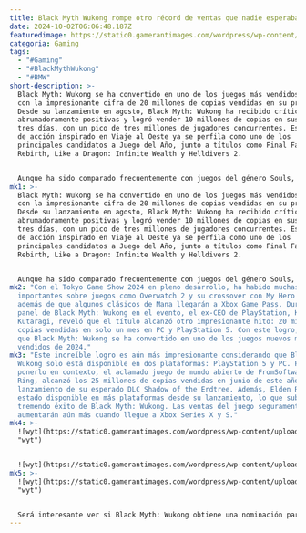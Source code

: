 ```yaml
---
title: Black Myth Wukong rompe otro récord de ventas que nadie esperaba
date: 2024-10-02T06:06:48.187Z
featuredimage: https://static0.gamerantimages.com/wordpress/wp-content/uploads/2024/09/black-myyth-wukong.jpg?q=70&fit=crop&w=1140&h=&dpr=1
categoria: Gaming
tags:
  - "#Gaming"
  - "#BlackMythWukong"
  - "#BMW"
short-description: >-
  Black Myth: Wukong se ha convertido en uno de los juegos más vendidos de 2024,
  con la impresionante cifra de 20 millones de copias vendidas en su primer mes.
  Desde su lanzamiento en agosto, Black Myth: Wukong ha recibido críticas
  abrumadoramente positivas y logró vender 10 millones de copias en sus primeros
  tres días, con un pico de tres millones de jugadores concurrentes. Este título
  de acción inspirado en Viaje al Oeste ya se perfila como uno de los
  principales candidatos a Juego del Año, junto a títulos como Final Fantasy 7
  Rebirth, Like a Dragon: Infinite Wealth y Helldivers 2.


  Aunque ha sido comparado frecuentemente con juegos del género Souls, como Sekiro: Shadows Die Twice y Elden Ring, la estructura y diseño de la jugabilidad de Black Myth: Wukong es notablemente diferente, enfocándose casi por c
mk1: >-
  Black Myth: Wukong se ha convertido en uno de los juegos más vendidos de 2024,
  con la impresionante cifra de 20 millones de copias vendidas en su primer mes.
  Desde su lanzamiento en agosto, Black Myth: Wukong ha recibido críticas
  abrumadoramente positivas y logró vender 10 millones de copias en sus primeros
  tres días, con un pico de tres millones de jugadores concurrentes. Este título
  de acción inspirado en Viaje al Oeste ya se perfila como uno de los
  principales candidatos a Juego del Año, junto a títulos como Final Fantasy 7
  Rebirth, Like a Dragon: Infinite Wealth y Helldivers 2.


  Aunque ha sido comparado frecuentemente con juegos del género Souls, como Sekiro: Shadows Die Twice y Elden Ring, la estructura y diseño de la jugabilidad de Black Myth: Wukong es notablemente diferente, enfocándose casi por completo en sus enormes peleas contra jefes. Actualmente, el juego solo está disponible en PlayStation 5 y PC, aunque se rumorea que una versión para Xbox Series X|S está en desarrollo por parte de Game Science. Las razones del retraso en Xbox han sido objeto de especulación; inicialmente se pensaba que la versión para Xbox se estaba demorando debido a problemas con la Series S, pero informes más recientes sugieren un posible acuerdo de exclusividad con PlayStation.
mk2: "Con el Tokyo Game Show 2024 en pleno desarrollo, ha habido muchas noticias
  importantes sobre juegos como Overwatch 2 y su crossover con My Hero Academia,
  además de que algunos clásicos de Mana llegarán a Xbox Game Pass. Durante un
  panel de Black Myth: Wukong en el evento, el ex-CEO de PlayStation, Ken
  Kutaragi, reveló que el título alcanzó otro impresionante hito: 20 millones de
  copias vendidas en solo un mes en PC y PlayStation 5. Con este logro, es claro
  que Black Myth: Wukong se ha convertido en uno de los juegos nuevos más
  vendidos de 2024."
mk3: "Este increíble logro es aún más impresionante considerando que Black Myth:
  Wukong solo está disponible en dos plataformas: PlayStation 5 y PC. Para
  ponerlo en contexto, el aclamado juego de mundo abierto de FromSoftware, Elden
  Ring, alcanzó los 25 millones de copias vendidas en junio de este año, tras el
  lanzamiento de su esperado DLC Shadow of the Erdtree. Además, Elden Ring ha
  estado disponible en más plataformas desde su lanzamiento, lo que subraya el
  tremendo éxito de Black Myth: Wukong. Las ventas del juego seguramente
  aumentarán aún más cuando llegue a Xbox Series X y S."
mk4: >-
  ![wyt](https://static0.gamerantimages.com/wordpress/wp-content/uploads/2024/09/black-myth-wukong-header-image.jpg?q=49&fit=crop&w=750&h=422&dpr=2
  "wyt")


  ![wyt](https://static0.gamerantimages.com/wordpress/wp-content/uploads/2024/09/black-myth-wukong-1.jpg?q=49&fit=crop&w=750&h=422&dpr=2 "wyt")
mk5: >-
  ![wyt](https://static0.gamerantimages.com/wordpress/wp-content/uploads/2024/09/non-white.jpg?q=49&fit=crop&w=750&h=422&dpr=2
  "wyt")


  Será interesante ver si Black Myth: Wukong obtiene una nominación para los premios Game of the Year en The Game Awards de 2024 dentro de unos meses. Además, Game Science ha confirmado que ya está trabajando en contenido descargable (DLC) para Black Myth: Wukong, cuyo lanzamiento está previsto para principios de 2025, lo que sin duda dará un impulso adicional a las impresionantes cifras de ventas del juego. En cuanto a la versión para Xbox, Game Science aún no ha confirmado nada de manera oficial.
---
```


